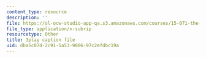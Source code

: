 ```yaml
---
content_type: resource
description: ''
file: https://ol-ocw-studio-app-qa.s3.amazonaws.com/courses/15-071-the-analytics-edge-spring-2017/dba5c07d2c915a53900697c2efdbc19a_xeszYyi9ooM.vtt
file_type: application/x-subrip
resourcetype: Other
title: 3play caption file
uid: dba5c07d-2c91-5a53-9006-97c2efdbc19a
---
```

